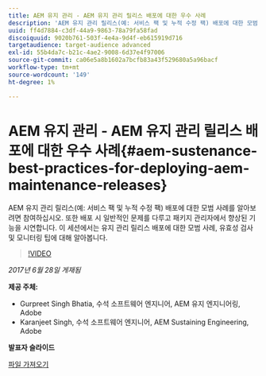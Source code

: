```yaml
---
title: AEM 유지 관리 - AEM 유지 관리 릴리스 배포에 대한 우수 사례
description: 'AEM 유지 관리 릴리스(예: 서비스 팩 및 누적 수정 팩) 배포에 대한 모범 사례를 알아보려면 참여하십시오. 또한 배포 시 일반적인 문제를 다루고 패키지 관리자에서 향상된 기능을 시연합니다. 이 세션에서는 유지 관리 릴리스 배포에 대한 모범 사례, 유효성 검사 및 모니터링 팁에 대해 알아봅니다.'
uuid: ff4d7884-c3df-44a9-9863-78a79fa58fad
discoiquuid: 9020b761-503f-4e4a-9d4f-eb615919d716
targetaudience: target-audience advanced
exl-id: 55b4da7c-b21c-4ae2-9008-6d37e4f97006
source-git-commit: ca06e5a8b1602a7bcfb83a43f529680a5a96bacf
workflow-type: tm+mt
source-wordcount: '149'
ht-degree: 1%

---
```


# AEM 유지 관리 - AEM 유지 관리 릴리스 배포에 대한 우수 사례{#aem-sustenance-best-practices-for-deploying-aem-maintenance-releases}

AEM 유지 관리 릴리스(예: 서비스 팩 및 누적 수정 팩) 배포에 대한 모범 사례를 알아보려면 참여하십시오. 또한 배포 시 일반적인 문제를 다루고 패키지 관리자에서 향상된 기능을 시연합니다. 이 세션에서는 유지 관리 릴리스 배포에 대한 모범 사례, 유효성 검사 및 모니터링 팁에 대해 알아봅니다.

>[!VIDEO](https://video.tv.adobe.com/v/18982/?quality=9)

*2017년 6월 28일 게재됨*

**제공 주체:**

* Gurpreet Singh Bhatia, 수석 소프트웨어 엔지니어, AEM 유지 엔지니어링, Adobe
* Karanjeet Singh, 수석 소프트웨어 엔지니어, AEM Sustaining Engineering, Adobe

**발표자 슬라이드**

[파일 가져오기](assets/aem-sustenance-best-practices-gems.pdf)
<!--
[Get back to the Overview](https://helpx.adobe.com/experience-manager/kt/eseminars/gems/aem-index.html)
-->
